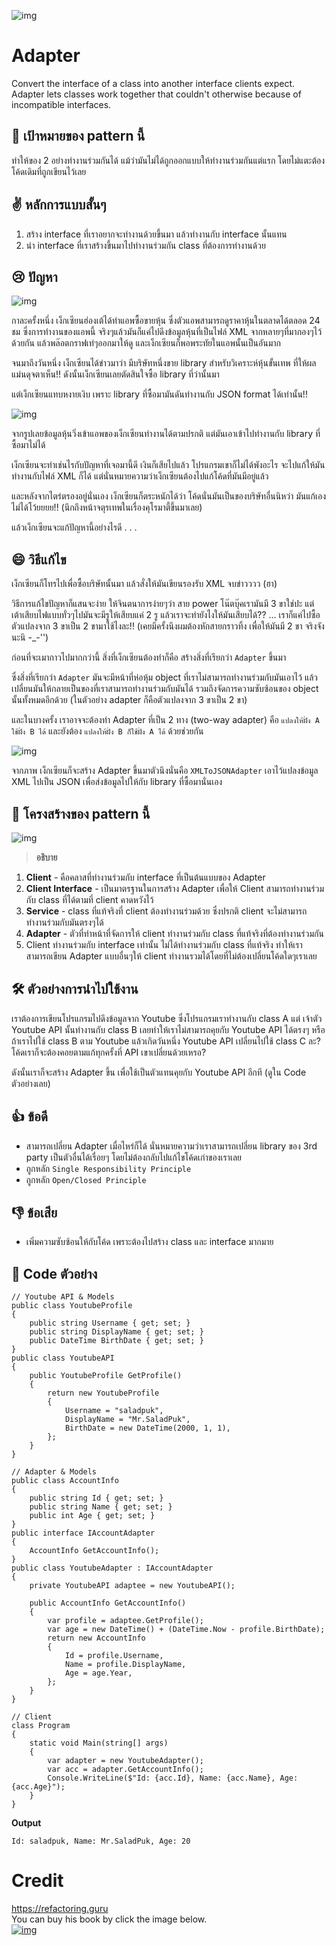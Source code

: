 ![img](assets/adapter/adapter-mini.png)
# Adapter
Convert the interface of a class into another interface clients expect. Adapter lets classes work together that couldn't otherwise because of incompatible interfaces.

## 🎯 เป้าหมายของ pattern นี้
ทำให้ของ 2 อย่างทำงานร่วมกันได้ แม้ว่ามันไม่ได้ถูกออกแบบให้ทำงานร่วมกันแต่แรก โดยไม่แตะต้องโค้ดเดิมที่ถูกเขียนไว้เลย

## ✌ หลักการแบบสั้นๆ
1. สร้าง interface ที่เราอยากจะทำงานด้วยขึ้นมา แล้วทำงานกับ interface นั้นแทน
1. นำ interface ที่เราสร้างขึ้นมาไปทำงานร่วมกัน class ที่ต้องการทำงานด้วย

## 😢 ปัญหา
![img](assets/adapter/adapter-2x.png)

กาละครั้งหนึ่ง เง็กเซียนฮ่องเต้ได้ทำแอพซื้อขายหุ้น ซึ่งตัวแอพสามารถดูราคาหุ้นในตลาดได้ตลอด 24 ชม ซึ่งการทำงานของแอพนี้ จริงๆแล้วมันก็แค่ไปดึงข้อมูลหุ้นที่เป็นไฟล์ XML จากหลายๆที่มากองๆไว้ด้วยกัน แล้วพล๊อตกราฟเท่ๆออกมาให้ดู และเง็กเซียนก็พอพระทัยในแอพนั้นเป็นอันมาก

จนมาถึงวันหนึ่ง เง็กเซียนได้ข่าวมาว่า มีบริษัทหนึ่งขาย library สำหรับวิเคราะห์หุ้นขั้นเทพ ที่ให้ผลแม่นดุจตาเห็น!! ดังนั้นเง็กเซียนเลยตัดสินใจซื้อ library ที่ว่านั้นมา

แต่เง็กเซียนแทบหงายเงิบ เพราะ library ที่ซื้อมามันดันทำงานกับ JSON format ได้เท่านั้น!!

![img](assets/adapter/problem-2x.png)

จากรูปเลยข้อมูลหุ้นวิ่งเข้าแอพของเง็กเซียนทำงานได้ตามปรกติ แต่มันเอาเข้าไปทำงานกับ library ที่ซื้อมาไม่ได้

เง็กเซียนจะทำเช่นไรกับปัญหาที่เจอมานี้ดี เงินก็เสียไปแล้ว โปรแกรมเขาก็ไม่ได้พังอะไร จะไปแก้ให้มันทำงานกับไฟล์ XML ก็ได้ แต่นั่นหมายความว่าเง็กเซียนต้องไปแก้โค้ดที่มันมีอยู่แล้ว

และหลังจากไตร่ตรองอยู่นั่นเอง เง็กเซียนก็ตระหนักได้ว่า โค้ดนั่นมันเป็นของบริษัทอื่นนิหว่า มันแก้เองไม่ได้โว้ยยยย!! (นึกถึงหน้าจตุรเทพในเรื่องคุโรมาตี้ขึ้นมาเลย)

แล้วเง็กเซียนจะแก้ปัญหานี้อย่างไรดี . . .

## 😄 วิธีแก้ไข
เง็กเซียนก็โทรไปเพื่อซื้อบริษัทนั้นมา แล้วสั่งให้มันเขียนรองรับ XML จบข่าวววว (ฮา)

วิธีการแก้ไขปัญหาก็แสนจะง่าย ให้จินตนาการง่ายๆว่า สาย power โน๊ตบุ๊คเรามันมี 3 ขาใช่ปะ แต่เต้าเสียบไฟแบบทั่วๆไปมันจะมีรูให้เสียบแค่ 2 รู แล้วเราจะทำยังไงให้มันเสียบได้?? ... เราก็แค่ไปซื้อตัวแปลงจาก 3 ขาเป็น 2 ขามาใช้ไงละ!! (เคยมีครั้งนึงผมต้องหักสายกราวทิ้ง เพื่อให้มันมี 2 ขา จริงจังนะนิ -_-'')

ก่อนที่จะเมากาวไปมากกว่านี้ สิ่งที่เง็กเซียนต้องทำก็คือ สร้างสิ่งที่เรียกว่า `Adapter` ขึ้นมา

ซึ่งสิ่งที่เรียกว่า `Adapter` มันจะมีหน้าที่ห่อหุ้ม object ที่เราไม่สามารถทำงานร่วมกับมันเอาไว้ แล้วเปลี่ยนมันให้กลายเป็นของที่เราสามารถทำงานร่วมกับมันได้ รวมถึงจัดการความซับซ้อนของ object นั้นทั้งหมดอีกด้วย (ในตัวอย่าง adapter ก็คือตัวแปลงจาก 3 ขาเป็น 2 ขา)

และในบางครั้ง เราอาจจะต้องทำ Adapter ที่เป็น 2 ทาง (two-way adapter) คือ `แปลงให้ฝั่ง A ใช้ฝั่ง B ได้` และยังต้อง `แปลงให้ฝั่ง B ก็ใช้ฝั่ง A ได้` ด้วยช่วยกัน

![img](assets/adapter/solution-2x.png)

จากภาพ เง็กเซียนก็จะสร้าง Adapter ขึ้นมาตัวนึงนั่นคือ `XMLToJSONAdapter` เอาไว้แปลงข้อมูล XML ไปเป็น JSON เพื่อส่งข้อมูลไปให้กับ library ที่ซื้อมานั่นเอง

## 📌 โครงสร้างของ pattern นี้
![img](assets/adapter/structure-object-adapter-indexed-2x.png)
> **อธิบาย**  
1. **Client** - คือคลาสที่ทำงานร่วมกับ interface ที่เป็นต้นแบบของ Adapter  
1. **Client Interface** - เป็นมาตรฐานในการสร้าง Adapter เพื่อให้ Client สามารถทำงานร่วมกับ class ที่ได้ตามที่ client คาดหวังไว้  
1. **Service** - class ที่แท้จริงที่ client ต้องทำงานร่วมด้วย ซึ่งปรกติ client จะไม่สามารถทำงานร่วมกับมันตรงๆได้
1. **Adapter** - ตัวที่ทำหน้าที่จัดการให้ client ทำงานร่วมกับ class ที่แท้จริงที่ต้องทำงานร่วมกัน  
1. Client ทำงานร่วมกับ interface เท่านั้น ไม่ได้ทำงานร่วมกับ class ที่แท้จริง ทำให้เราสามารถเขียน Adapter แบบอื่นๆให้ client ทำงานรวมได้โดยที่ไม่ต้องเปลี่ยนโค้ดใดๆเราเลย


## 🛠 ตัวอย่างการนำไปใช้งาน
เราต้องการเขียนโปรแกรมไปดึงข้อมูลจาก Youtube ซึ่งโปรแกรมเราทำงานกับ class A แต่ เจ้าตัว Youtube API นั้นทำงานกับ class B เลยทำให้เราไม่สามารถคุยกับ Youtube API ได้ตรงๆ หรือถ้าเราไปใช้ class B ตาม Youtube แล้วเกิดวันหนึ่ง Youtube API เปลี่ยนไปใช้ class C ละ? โค้ดเราก็จะต้องคอยตามแก้ทุกครั้งที่ API เขาเปลี่ยนด้วยเหรอ?

ดังนั้นเราก็จะสร้าง Adapter ขึ้น เพื่อใช้เป็นตัวแทนคุยกับ Youtube API อีกที (ดูใน Code ตัวอย่างเลย)

## 👍 ข้อดี
* สามารถเปลี่ยน Adapter เมื่อไหร่ก็ได้ นั่นหมายความว่าเราสามารถเปลี่ยน library ของ 3rd party เป็นตัวอื่นได้เรื่อยๆ โดยไม่ต้องกลับไปแก้ไขโค้ดเก่าของเราเลย
* ถูกหลัก `Single Responsibility Principle`
* ถูกหลัก `Open/Closed Principle`

## 👎 ข้อเสีย
* เพิ่มความซับซ้อนให้กับโค้ด เพราะต้องไปสร้าง class และ interface มากมาย

## ‍‍📝 Code ตัวอย่าง
```
// Youtube API & Models
public class YoutubeProfile
{
    public string Username { get; set; }
    public string DisplayName { get; set; }
    public DateTime BirthDate { get; set; }
}
public class YoutubeAPI
{
    public YoutubeProfile GetProfile()
    {
        return new YoutubeProfile
        {
            Username = "saladpuk",
            DisplayName = "Mr.SaladPuk",
            BirthDate = new DateTime(2000, 1, 1),
        };
    }
}

// Adapter & Models
public class AccountInfo
{
    public string Id { get; set; }
    public string Name { get; set; }
    public int Age { get; set; }
}
public interface IAccountAdapter
{
    AccountInfo GetAccountInfo();
}
public class YoutubeAdapter : IAccountAdapter
{
    private YoutubeAPI adaptee = new YoutubeAPI();

    public AccountInfo GetAccountInfo()
    {
        var profile = adaptee.GetProfile();
        var age = new DateTime() + (DateTime.Now - profile.BirthDate);
        return new AccountInfo
        {
            Id = profile.Username,
            Name = profile.DisplayName,
            Age = age.Year,
        };
    }
}

// Client
class Program
{
    static void Main(string[] args)
    {
        var adapter = new YoutubeAdapter();
        var acc = adapter.GetAccountInfo();
        Console.WriteLine($"Id: {acc.Id}, Name: {acc.Name}, Age: {acc.Age}");
    }
}
```

**Output**
```
Id: saladpuk, Name: Mr.SaladPuk, Age: 20
```

# Credit
https://refactoring.guru  
You can buy his book by click the image below.  
[![img](https://refactoring.guru/images/patterns/book/web-cover-en.png)](https://refactoring.guru/design-patterns/book#buy-now)  